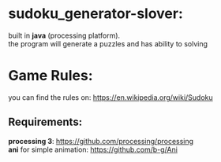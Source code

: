# sudoku_generator-slover:
built in **java** (processing platform).</br>
the program will generate a puzzles and has ability to solving

# Game Rules:
you can find the rules on: https://en.wikipedia.org/wiki/Sudoku

## Requirements:
**processing 3**: https://github.com/processing/processing </br>
**ani** for simple animation: https://github.com/b-g/Ani
